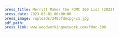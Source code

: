 ```yaml
---
press_title: Merritt Makes the FDMC 300 List (2023)
press_date: 2023-03-01 00:00:00
press_image: /uploads/2403fdmcpg-c1.jpg
pdf_path:
press_link: www.woodworkingnetwork.com/fdmc-300
---
```


